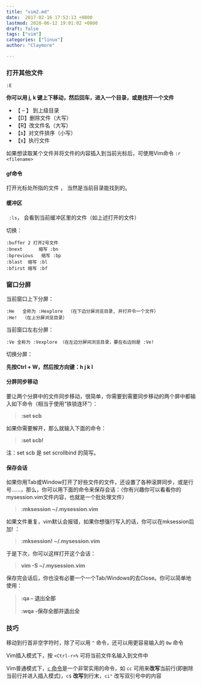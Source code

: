 ```yaml
---
title: "vim2.md"
date:  2017-02-16 17:53:13 +0800
lastmod: 2020-06-12 19:01:02 +0800
draft: false
tags: ["vim"]
categories: ["linux"]
author: "Claymore"

---
```



### 打开其他文件

`:E`

**你可以用 j, k 键上下移动，然后回车，进入一个目录，或是找开一个文件** 

- 【 – 】 到上级目录
- 【D】删除文件（大写）
- 【R】改文件名（大写）
- 【s】对文件排序（小写）
- 【x】执行文件

如果想读取某个文件并将文件的内容插入到当前光标后，可使用Vim命令 `:r <filename>`



#### gf命令

打开光标处所指的文件 ， 当然是当前目录能找到的。



#### 缓冲区

` :ls`， 会看到当前缓冲区里的文件（如上述打开的文件）

切换：

```
:buffer 2 打开2号文件
:bnext      缩写 :bn
:bprevious   缩写 :bp
:blast  缩写 :bl
:bfirst 缩写 :bf
```



### 窗口分屏

当前窗口上下分屏：

```
:He   全称为 :Hexplore  （在下边分屏浏览目录, 并打开令一个文件）
:He!  （在上分屏浏览目录）
```

当前窗口左右分屏：

`:Ve 全称为 :Vexplore （在左边分屏间浏览目录，要在右边则是 :Ve! `



切换分屏：

**先按Ctrl + W，然后按方向键：h j k l** 



#### 分屏同步移动

要让两个分屏中的文件同步移动，很简单，你需要到需要同步移动的两个屏中都输入如下命令（相当于使用“铁锁连环”）：

> **:set scb**

如果你需要解开，那么就输入下面的命令：

> **:set scb!**

注：set scb 是 set scrollbind 的简写。



#### 保存会话

如果你用Tab或Window打开了好些文件的文件，还设置了各种滚屏同步，或是行号……，那么，你可以用下面的命令来保存会话：（你有兴趣你可以看看你的 mysession.vim文件内容，也就是一个批处理文件）

> **:mksession ~/.mysession.vim**

如果文件重复，vim默认会报错，如果你想强行写入的话，你可以在mksession后加! ：

> **:mksession! ~/.mysession.vim**

于是下次，你可以这样打开这个会话：

> **vim -S ~/.mysession.vim**

保存完会话后，你也没有必要一个一个Tab/Windows的去Close。你可以简单地使用：

> **:qa   – 退出全部** 
>
> **:wqa  -保存全部并退出全**



### 技巧

移动到行首非空字符时，除了可以用 `^` 命令，还可以用更容易输入的 `0w` 命令

Vim插入模式下，按 `<Ctrl-r>%` 可将当前文件名输入到文件中

Vim普通模式下，[`c` 命令](https://vimjc.com/vim-change.html)是一个非常实用的命令，如 `cc` 可用来**改写**当前行(即删除当前行并进入插入模式)，`c$` **改写**到行末，`ci"` 改写双引号中的内容